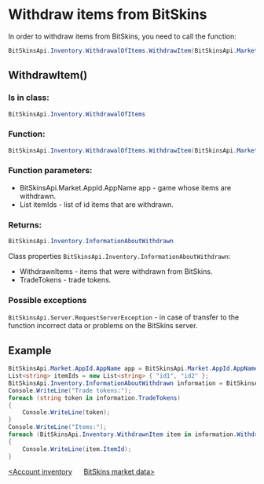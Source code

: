 ﻿# Withdraw items from BitSkins

In order to withdraw items from BitSkins, you need to call the function:

```csharp
BitSkinsApi.Inventory.WithdrawalOfItems.WithdrawItem(BitSkinsApi.Market.AppId.AppName app, List<string> itemIds);
```

## WithdrawItem()

### Is in class:

```csharp
BitSkinsApi.Inventory.WithdrawalOfItems
```

### Function:

```csharp
BitSkinsApi.Inventory.WithdrawalOfItems.WithdrawItem(BitSkinsApi.Market.AppId.AppName app, List<string> itemIds);
```

### Function parameters:

* BitSkinsApi.Market.AppId.AppName app - game whose items are withdrawn.
* List<string> itemIds - list of id items that are withdrawn.

### Returns:

```csharp
BitSkinsApi.Inventory.InformationAboutWithdrawn
```

Class properties ```BitSkinsApi.Inventory.InformationAboutWithdrawn```:
* WithdrawnItems - items that were withdrawn from BitSkins.
* TradeTokens - trade tokens.

### Possible exceptions
```BitSkinsApi.Server.RequestServerException``` - in case of transfer to the function incorrect data or problems on the BitSkins server.

## Example

```csharp
BitSkinsApi.Market.AppId.AppName app = BitSkinsApi.Market.AppId.AppName.CounterStrikGlobalOffensive;
List<string> itemIds = new List<string> { "id1", "id2" };
BitSkinsApi.Inventory.InformationAboutWithdrawn information = BitSkinsApi.Inventory.WithdrawalOfItems.WithdrawItem(app, itemIds);
Console.WriteLine("Trade tokens:");
foreach (string token in information.TradeTokens)
{
    Console.WriteLine(token);
}
Console.WriteLine("Items:");
foreach (BitSkinsApi.Inventory.WithdrawnItem item in information.WithdrawnItems)
{
    Console.WriteLine(item.ItemId);
}
```

[<Account inventory](https://github.com/Captious99/BitSkinsApi/blob/master/docs/eng/inventory/account_inventory.md) &nbsp;&nbsp;&nbsp;&nbsp; [BitSkins market data>](https://github.com/Captious99/BitSkinsApi/blob/master/docs/eng/market/market_data.md)